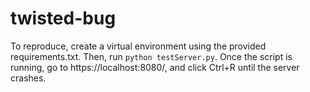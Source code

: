 # twisted-bug

To reproduce, create a virtual environment using the provided requirements.txt.
Then, run `python testServer.py`. Once the script is running, go to https://localhost:8080/, and click Ctrl+R until the server crashes.
